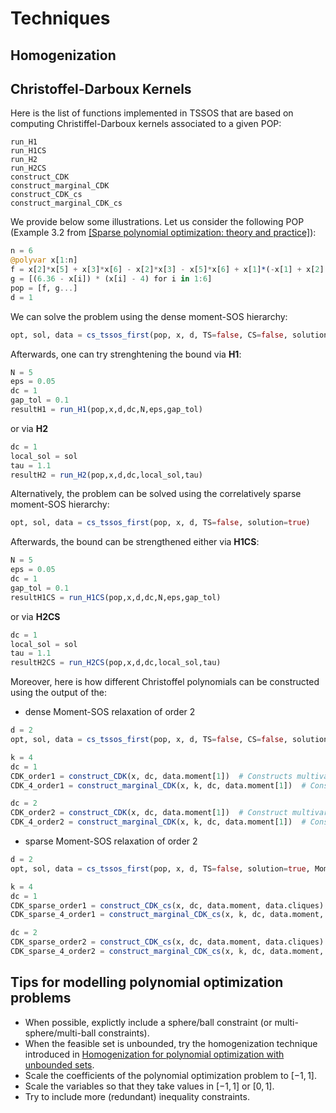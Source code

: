 # Techniques

## Homogenization


## Christoffel-Darboux Kernels

Here is the list of functions implemented in TSSOS that are based on computing Christiffel-Darboux kernels associated to a given POP:

```@docs
run_H1
run_H1CS
run_H2
run_H2CS
construct_CDK
construct_marginal_CDK
construct_CDK_cs
construct_marginal_CDK_cs
```

We provide below some illustrations. 
Let us consider the following POP (Example 3.2 from [[Sparse polynomial optimization: theory and practice]](https://arxiv.org/abs/2208.11158)):
```julia
n = 6
@polyvar x[1:n]
f = x[2]*x[5] + x[3]*x[6] - x[2]*x[3] - x[5]*x[6] + x[1]*(-x[1] + x[2] + x[3] - x[4] + x[5] + x[6])
g = [(6.36 - x[i]) * (x[i] - 4) for i in 1:6]
pop = [f, g...]
d = 1
```
We can solve the problem using the dense moment-SOS hierarchy:
```julia
opt, sol, data = cs_tssos_first(pop, x, d, TS=false, CS=false, solution=true)
```
Afterwards, one can try strenghtening the bound via **H1**:
```julia
N = 5
eps = 0.05
dc = 1
gap_tol = 0.1
resultH1 = run_H1(pop,x,d,dc,N,eps,gap_tol)
```
or via **H2**
```julia
dc = 1
local_sol = sol
tau = 1.1
resultH2 = run_H2(pop,x,d,dc,local_sol,tau)
```
Alternatively, the problem can be solved using the correlatively sparse moment-SOS hierarchy:
```julia
opt, sol, data = cs_tssos_first(pop, x, d, TS=false, solution=true)
```
Afterwards, the bound can be strengthened either via **H1CS**:
```julia
N = 5
eps = 0.05
dc = 1
gap_tol = 0.1
resultH1CS = run_H1CS(pop,x,d,dc,N,eps,gap_tol)
```
or via **H2CS**
```julia
dc = 1
local_sol = sol
tau = 1.1
resultH2CS = run_H2CS(pop,x,d,dc,local_sol,tau)
```

Moreover, here is how different Christoffel polynomials can be constructed using the output of the: 
- dense Moment-SOS relaxation of order 2
```julia
d = 2
opt, sol, data = cs_tssos_first(pop, x, d, TS=false, CS=false, solution=true, Mommat=true)

k = 4
dc = 1
CDK_order1 = construct_CDK(x, dc, data.moment[1])  # Constructs multivariate Christoffel polynomial of order dc=1 (quadratic CDK)
CDK_4_order1 = construct_marginal_CDK(x, k, dc, data.moment[1])  # Constructs marginal Christoffel polynomial, associated to x_4, of order dc=1 

dc = 2
CDK_order2 = construct_CDK(x, dc, data.moment[1])  # Construct multivariate Christoffel polynomial of order dc=2 (quartic CDK)
CDK_4_order2 = construct_marginal_CDK(x, k, dc, data.moment[1])  # Constructs marginal Christoffel polynomial, associated to x_4, of order dc=2 

```
- sparse Moment-SOS relaxation of order 2
```julia
d = 2
opt, sol, data = cs_tssos_first(pop, x, d, TS=false, solution=true, Mommat=true)

k = 4
dc = 1
CDK_sparse_order1 = construct_CDK_cs(x, dc, data.moment, data.cliques)  # Constructs multivariate Christoffel polynomial of order dc=1 for each identified clique.
CDK_sparse_4_order1 = construct_marginal_CDK_cs(x, k, dc, data.moment, data.cliques)  # Constructs marginal Christoffel polynomial, associated to x_4, of order dc=1 

dc = 2
CDK_sparse_order2 = construct_CDK_cs(x, dc, data.moment, data.cliques)  # Constructs multivariate Christoffel polynomial of order dc=2 for each identified clique.
CDK_sparse_4_order2 = construct_marginal_CDK_cs(x, k, dc, data.moment, data.cliques)  # Constructs marginal Christoffel polynomial, associated to x_4, of order dc=2

```

## Tips for modelling polynomial optimization problems
- When possible, explictly include a sphere/ball constraint (or multi-sphere/multi-ball constraints).
- When the feasible set is unbounded, try the homogenization technique introduced in [Homogenization for polynomial optimization with unbounded sets](https://link.springer.com/article/10.1007/s10107-022-01878-5).
- Scale the coefficients of the polynomial optimization problem to $[-1, 1]$.
- Scale the variables so that they take values in $[-1, 1]$ or $[0, 1]$.
- Try to include more (redundant) inequality constraints.
